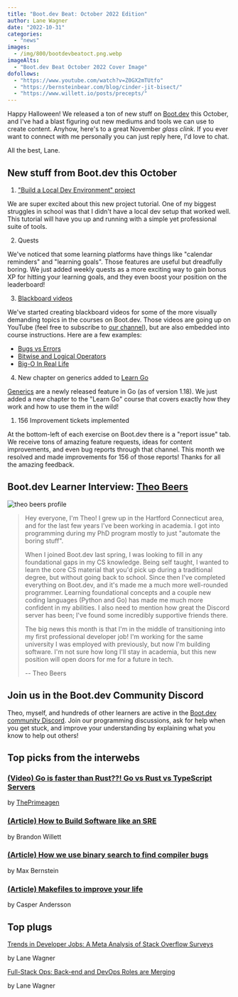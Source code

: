 ```yaml
---
title: "Boot.dev Beat: October 2022 Edition"
author: Lane Wagner
date: "2022-10-31"
categories:
  - "news"
images:
  - /img/800/bootdevbeatoct.png.webp
imageAlts:
  - "Boot.dev Beat October 2022 Cover Image"
dofollows:
  - "https://www.youtube.com/watch?v=Z0GX2mTUtfo"
  - "https://bernsteinbear.com/blog/cinder-jit-bisect/"
  - "https://www.willett.io/posts/precepts/"
---
```


Happy Halloween! We released a ton of new stuff on [Boot.dev](https://www.boot.dev/) this October, and I've had a blast figuring out new mediums and tools we can use to create content. Anyhow, here's to a great November _glass clink_. If you ever want to connect with me personally you can just reply here, I'd love to chat.

All the best, Lane.

## New stuff from Boot.dev this October

1. ["Build a Local Dev Environment" project](https://www.boot.dev/courses/build-bookbot-python)

We are super excited about this new project tutorial. One of my biggest struggles in school was that I didn't have a local dev setup that worked well. This tutorial will have you up and running with a simple yet professional suite of tools.

2. Quests

We've noticed that some learning platforms have things like "calendar reminders" and "learning goals". Those features are useful but dreadfully boring. We just added weekly quests as a more exciting way to gain bonus XP for hitting your learning goals, and they even boost your position on the leaderboard!

3. [Blackboard videos](https://www.youtube.com/channel/UC9HOZ53gnHP3f_b-wixS74g)

We've started creating blackboard videos for some of the more visually demanding topics in the courses on Boot.dev. Those videos are going up on YouTube (feel free to subscribe to [our channel](https://www.youtube.com/channel/UC9HOZ53gnHP3f_b-wixS74g)), but are also embedded into course instructions. Here are a few examples:

- [Bugs vs Errors](https://www.youtube.com/watch?v=k23hjyvvhcA)
- [Bitwise and Logical Operators](https://www.youtube.com/watch?v=1rUzblmGHzk&t=1s)
- [Big-O In Real Life](https://www.youtube.com/watch?v=99IbJfrA5tE)

4. New chapter on generics added to [Learn Go](https://www.boot.dev/courses/learn-golang)

[Generics](/golang/how-to-use-golangs-generics/) are a newly released feature in Go (as of version 1.18). We just added a new chapter to the "Learn Go" course that covers exactly how they work and how to use them in the wild!

1. 156 Improvement tickets implemented

At the bottom-left of each exercise on Boot.dev there is a "report issue" tab. We receive tons of amazing feature requests, ideas for content improvements, and even bug reports through that channel. This month we resolved and made improvements for 156 of those reports! Thanks for all the amazing feedback.

## Boot.dev Learner Interview: [Theo Beers](https://www.boot.dev/u/katomyomachia)

![theo beers profile](https://i.imgur.com/NJuvHVS.jpg)

> Hey everyone, I'm Theo! I grew up in the Hartford Connecticut area, and for the last few years I've been working in academia. I got into programming during my PhD program mostly to just "automate the boring stuff".
>
> When I joined Boot.dev last spring, I was looking to fill in any foundational gaps in my CS knowledge. Being self taught, I wanted to learn the core CS material that you'd pick up during a traditional degree, but without going back to school. Since then I've completed everything on Boot.dev, and it's made me a much more well-rounded programmer. Learning foundational concepts and a couple new coding languages (Python and Go) has made me much more confident in my abilities. I also need to mention how great the Discord server has been; I've found some incredibly supportive friends there.
>
> The big news this month is that I'm in the middle of transitioning into my first professional developer job! I'm working for the same university I was employed with previously, but now I'm building software. I'm not sure how long I'll stay in academia, but this new position will open doors for me for a future in tech.
>
> -- Theo Beers

## Join us in the Boot.dev Community Discord

Theo, myself, and hundreds of other learners are active in the [Boot.dev community Discord](https://www.boot.dev/community). Join our programming discussions, ask for help when you get stuck, and improve your understanding by explaining what you know to help out others!

## Top picks from the interwebs

### [(Video) Go is faster than Rust??! Go vs Rust vs TypeScript Servers](https://www.youtube.com/watch?v=Z0GX2mTUtfo)

by [ThePrimeagen](https://www.boot.dev/teachers/the-primeagen)

### [(Article) How to Build Software like an SRE](https://www.willett.io/posts/precepts/)

by Brandon Willett

### [(Article) How we use binary search to find compiler bugs](https://bernsteinbear.com/blog/cinder-jit-bisect/)

by Max Bernstein

### [(Article) Makefiles to improve your life](/stories/makefiles-to-improve-your-life/)

by Casper Andersson

## Top plugs

[Trends in Developer Jobs: A Meta Analysis of Stack Overflow Surveys](/jobs/trends-in-developer-jobs-stackoverflow/)

by Lane Wagner

[Full-Stack Ops: Back-end and DevOps Roles are Merging](/devops/backend-devops-roles-merging/)

by Lane Wagner
